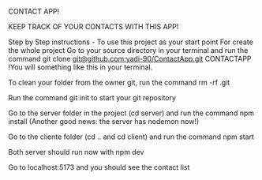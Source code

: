 CONTACT APP!

KEEP TRACK OF YOUR CONTACTS WITH THIS APP!



Step by Step instructions - To use this project as your start point
For create the whole project
Go to your source directory in your terminal and run the command git clone [git@github.com:yadi-90/ContactApp.git](https://github.com/yadi-90/ContactApp.git) CONTACTAPP !You will something like this in your terminal.

To clean your folder from the owner git, run the command rm -rf .git

Run the command git init to start your git repository

Go to the server folder in the project (cd server) and run the command npm install (Another good news: the server has nodemon now!)

Go to the cliente folder (cd .. and cd client) and run the command npm start

Both server should run now with npm dev

Go to localhost:5173 and you should see the contact list
